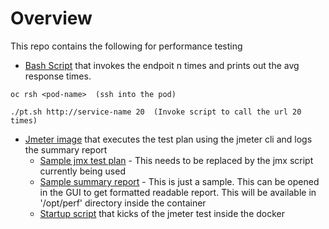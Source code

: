 
# Overview

This repo contains the following for performance testing 

* [Bash Script](pt.sh) that invokes the endpoit n times and prints out the avg response times.
```
oc rsh <pod-name>  (ssh into the pod)

./pt.sh http://service-name 20  (Invoke script to call the url 20 times)
 ```


* [Jmeter image](Dockerfile) that executes the test plan using the jmeter cli and logs the summary report
  - [Sample jmx test plan](perftest.jmx) - This needs to be replaced by the jmx script currently being used
  - [Sample summary report](result.jtl) - This is just a sample. This can be opened in the GUI to get formatted readable report. This will be available in '/opt/perf' directory inside the container
  - [Startup script](starttest.sh) that kicks of the jmeter test inside the docker
